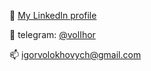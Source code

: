 🚀 [My LinkedIn profile](https://www.linkedin.com/in/ihor-volokhovych-23875217a/)

💬 telegram: [@volIhor](https://telegram.me/volIhor)

📫 [igorvolokhovych@gmail.com](mailto:igorvolokhovych@gmail.com)
